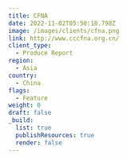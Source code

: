 ```yaml
---
title: CFNA
date: 2022-11-02T05:50:18.798Z
image: /images/clients/cfna.png
link: http://www.cccfna.org.cn/
client_type:
  - Produce Report
region:
  - Asia
country:
  - China
flags:
  - Feature
weight: 0
draft: false
_build:
  list: true
  publishResources: true
  render: false
---
```

